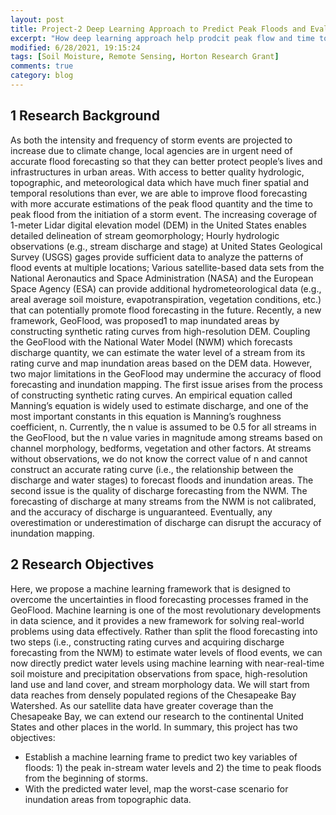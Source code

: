 ```yaml
---
layout: post
title: Project-2 Deep Learning Approach to Predict Peak Floods and Evaluation of Socioeconomic Vulnerability to Flood Events 
excerpt: "How deep learning approach help prodcit peak flow and time to peak?"
modified: 6/28/2021, 19:15:24
tags: [Soil Moisture, Remote Sensing, Horton Research Grant]
comments: true
category: blog
---
```


## 1 Research Background
As both the intensity and frequency of storm events are projected to increase due to climate change, local agencies are in urgent need of accurate flood forecasting so that they can better protect people’s lives and infrastructures in urban areas. With access to better quality hydrologic, topographic, and meteorological data which have much finer spatial and temporal resolutions than ever, we are able to improve flood forecasting with more accurate estimations of the peak flood quantity and the time to peak flood from the initiation of a storm event. The increasing coverage of 1-meter Lidar digital elevation model (DEM) in the United States enables detailed delineation of stream geomorphology; Hourly hydrologic observations (e.g., stream discharge and stage) at United States Geological Survey (USGS) gages provide sufficient data to analyze the patterns of flood events at multiple locations; Various satellite-based data sets from the National Aeronautics and Space Administration (NASA) and the European Space Agency (ESA) can provide additional hydrometeorological data (e.g., areal average soil moisture, evapotranspiration, vegetation conditions, etc.) that can potentially promote flood forecasting in the future.
Recently, a new framework, GeoFlood, was proposed1 to map inundated areas by constructing synthetic rating curves from high-resolution DEM. Coupling the GeoFlood with the National Water Model (NWM) which forecasts discharge quantity, we can estimate the water level of a stream from its rating curve and map inundation areas based on the DEM data. However, two major limitations in the GeoFlood may undermine the accuracy of flood forecasting and inundation mapping. The first issue arises from the process of constructing synthetic rating curves. An empirical equation called Manning’s equation is widely used to estimate discharge, and one of the most important constants in this equation is Manning’s roughness coefficient, n. Currently, the n value is assumed to be 0.5 for all streams in the GeoFlood, but the n value varies in magnitude among streams based on channel morphology, bedforms, vegetation and other factors. At streams without observations, we do not know the correct value of n and cannot construct an accurate rating curve (i.e., the relationship between the discharge and water stages) to forecast floods and inundation areas. The second issue is the quality of discharge forecasting from the NWM. The forecasting of discharge at many streams from the NWM is not calibrated, and the accuracy of discharge is unguaranteed. Eventually, any overestimation or underestimation of discharge can disrupt the accuracy of inundation mapping.

## 2 Research Objectives
Here, we propose a machine learning framework that is designed to overcome the uncertainties in flood forecasting processes framed in the GeoFlood. Machine learning is one of the most revolutionary developments in data science, and it provides a new framework for solving real-world problems using data effectively. Rather than split the flood forecasting into two steps (i.e., constructing rating curves and acquiring discharge forecasting from the NWM) to estimate water levels of flood events, we can now directly predict water levels using machine learning with near-real-time soil moisture and precipitation observations from space, high-resolution land use and land cover, and stream morphology data. We will start from data reaches from densely populated regions of the Chesapeake Bay Watershed. As our satellite data have greater coverage than the Chesapeake Bay, we can extend our research to the continental United States and other places in the world.
In summary, this project has two objectives:
-	Establish a machine learning frame to predict two key variables of floods: 1) the peak in-stream water levels and 2) the time to peak floods from the beginning of storms.
- With the predicted water level, map the worst-case scenario for inundation areas from topographic data.

